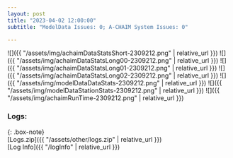 ```yaml
---
layout: post
title: "2023-04-02 12:00:00"
subtitle: "ModelData Issues: 0; A-CHAIM System Issues: 0"

---
```


![]({{ "/assets/img/achaimDataStatsShort-2309212.png" | relative_url }})
![]({{ "/assets/img/achaimDataStatsLong00-2309212.png" | relative_url }})
![]({{ "/assets/img/achaimDataStatsLong01-2309212.png" | relative_url }})
![]({{ "/assets/img/achaimDataStatsLong02-2309212.png" | relative_url }})
![]({{ "/assets/img/modelDataDataStats-2309212.png" | relative_url }})
![]({{ "/assets/img/modelDataStationStats-2309212.png" | relative_url }})
![]({{ "/assets/img/achaimRunTime-2309212.png" | relative_url }})





### Logs:  
  
{: .box-note}  
[Logs.zip]({{ "/assets/other/logs.zip" | relative_url }})  
[Log Info]({{ "/logInfo" | relative_url }})  
